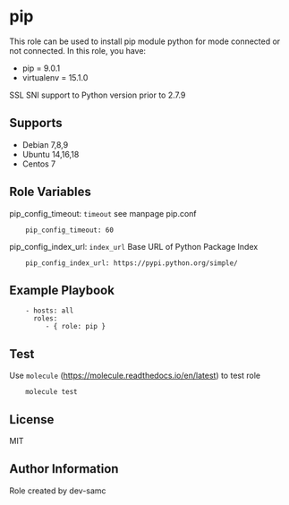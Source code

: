 # pip

This role can be used to install pip module python for mode connected or not connected.
In this role, you have:

- pip = 9.0.1
- virtualenv = 15.1.0

SSL SNI support to Python version prior to 2.7.9

## Supports

- Debian 7,8,9
- Ubuntu 14,16,18
- Centos 7

## Role Variables

pip_config_timeout: `timeout` see manpage pip.conf

        pip_config_timeout: 60

pip_config_index_url: `index_url` Base URL of Python Package Index

        pip_config_index_url: https://pypi.python.org/simple/

## Example Playbook

        - hosts: all
          roles:
             - { role: pip }

## Test

Use `molecule` (https://molecule.readthedocs.io/en/latest) to test role

        molecule test

## License

MIT

## Author Information

Role created by dev-samc